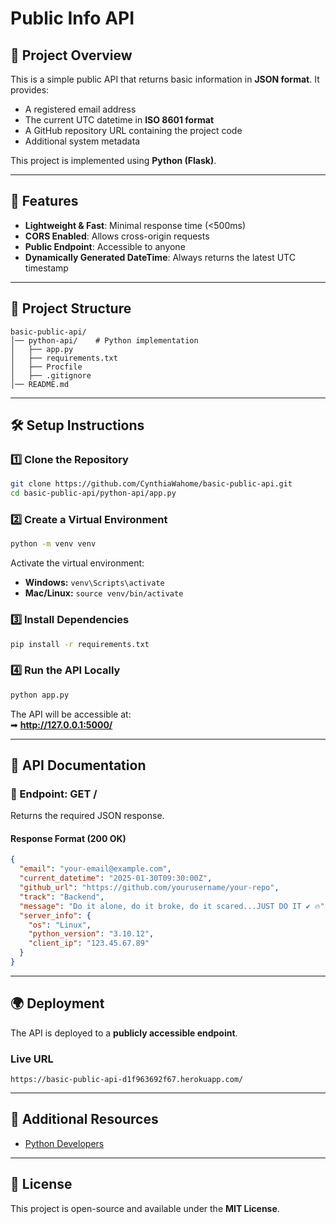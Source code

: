 # Public Info API

## 📌 Project Overview
This is a simple public API that returns basic information in **JSON format**. It provides:
- A registered email address
- The current UTC datetime in **ISO 8601 format**
- A GitHub repository URL containing the project code
- Additional system metadata

This project is implemented using **Python (Flask)**.

---

## 🚀 Features
- **Lightweight & Fast**: Minimal response time (<500ms)
- **CORS Enabled**: Allows cross-origin requests
- **Public Endpoint**: Accessible to anyone
- **Dynamically Generated DateTime**: Always returns the latest UTC timestamp

---

## 📂 Project Structure
```
basic-public-api/
│── python-api/    # Python implementation
│   ├── app.py
│   ├── requirements.txt
│   ├── Procfile
│   ├── .gitignore
│── README.md
```

---

## 🛠️ Setup Instructions

### **1️⃣ Clone the Repository**
```sh
git clone https://github.com/CynthiaWahome/basic-public-api.git
cd basic-public-api/python-api/app.py
```

### **2️⃣ Create a Virtual Environment**
```sh
python -m venv venv
```
Activate the virtual environment:
- **Windows:** `venv\Scripts\activate`
- **Mac/Linux:** `source venv/bin/activate`

### **3️⃣ Install Dependencies**
```sh
pip install -r requirements.txt
```

### **4️⃣ Run the API Locally**
```sh
python app.py
```
The API will be accessible at:  
➡ **http://127.0.0.1:5000/**

---

## 📡 API Documentation
### **🔹 Endpoint: GET /**
Returns the required JSON response.

#### **Response Format (200 OK)**
```json
{
  "email": "your-email@example.com",
  "current_datetime": "2025-01-30T09:30:00Z",
  "github_url": "https://github.com/yourusername/your-repo",
  "track": "Backend",
  "message": "Do it alone, do it broke, do it scared...JUST DO IT ✔ 🔥",
  "server_info": {
    "os": "Linux",
    "python_version": "3.10.12",
    "client_ip": "123.45.67.89"
  }
}

```

---

## 🌍 Deployment
The API is deployed to a **publicly accessible endpoint**.

### **Live URL**
```
https://basic-public-api-d1f963692f67.herokuapp.com/
```

---

## 🔗 Additional Resources
- [Python Developers](https://hng.tech/hire/python-developers)

---

## 📜 License
This project is open-source and available under the **MIT License**.

